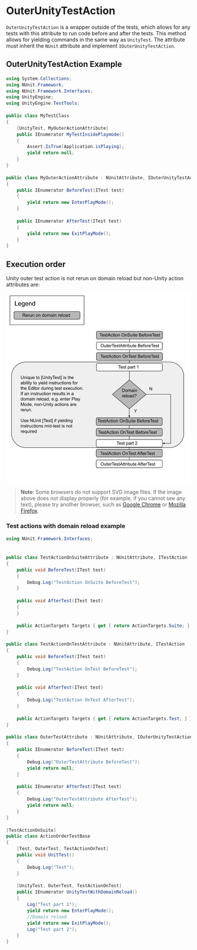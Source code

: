 # OuterUnityTestAction

`OuterUnityTestAction` is a wrapper outside of the tests, which allows for any tests with this attribute to run code before and after the tests. This method allows for yielding commands in the same way as `UnityTest`. The attribute must inherit the `NUnit` attribute and implement `IOuterUnityTestAction`. 

## OuterUnityTestAction Example

```c#
using System.Collections;
using NUnit.Framework;
using NUnit.Framework.Interfaces;
using UnityEngine;
using UnityEngine.TestTools;

public class MyTestClass
{
    [UnityTest, MyOuterActionAttribute]
    public IEnumerator MyTestInsidePlaymode()
    {
        Assert.IsTrue(Application.isPlaying);
        yield return null;
    }
}

public class MyOuterActionAttribute : NUnitAttribute, IOuterUnityTestAction
{
    public IEnumerator BeforeTest(ITest test)
    {
        yield return new EnterPlayMode();
    }

    public IEnumerator AfterTest(ITest test)
    {
        yield return new ExitPlayMode();
    }
}

```
## Execution order

Unity outer test action is not rerun on domain reload but non-Unity action attributes are:

![OuterUnityTestAction Execution Order](./images/execution-order-outerunitytestaction.svg)

> **Note**: Some browsers do not support SVG image files. If the image above does not display properly (for example, if you cannot see any text), please try another browser, such as [Google Chrome](https://www.google.com/chrome/) or [Mozilla Firefox](https://www.mozilla.org). 

### Test actions with domain reload example

```csharp
using NUnit.Framework.Interfaces;


public class TestActionOnSuiteAttribute : NUnitAttribute, ITestAction
{
    public void BeforeTest(ITest test)
    {
        Debug.Log("TestAction OnSuite BeforeTest");
    }

    public void AfterTest(ITest test)
    {
    }

    public ActionTargets Targets { get { return ActionTargets.Suite; } }
}

public class TestActionOnTestAttribute : NUnitAttribute, ITestAction
{
    public void BeforeTest(ITest test)
    {
        Debug.Log("TestAction OnTest BeforeTest");
    }

    public void AfterTest(ITest test)
    {
        Debug.Log("TestAction OnTest AfterTest");
    }

    public ActionTargets Targets { get { return ActionTargets.Test; } }
}

public class OuterTestAttribute : NUnitAttribute, IOuterUnityTestAction
{
    public IEnumerator BeforeTest(ITest test)
    {
        Debug.Log("OuterTestAttribute BeforeTest");
        yield return null;
    }

    public IEnumerator AfterTest(ITest test)
    {
        Debug.Log("OuterTestAttribute AfterTest");
        yield return null;
    }
}

[TestActionOnSuite]
public class ActionOrderTestBase
{
    [Test, OuterTest, TestActionOnTest]   
    public void UnitTest()
    {
        Debug.Log("Test");
    }

    [UnityTest, OuterTest, TestActionOnTest]
    public IEnumerator UnityTestWithDomainReload()
    {
        Log("Test part 1");
        yield return new EnterPlayMode(); 
        //Domain reload
        yield return new ExitPlayMode();
        Log("Test part 2");
    }
}
```
